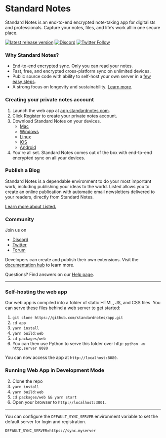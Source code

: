 # Standard Notes 

Standard Notes is an end-to-end encrypted note-taking app for digitalists and professionals. Capture your notes, files, and life’s work all in one secure place.

[![latest release version](https://img.shields.io/github/v/release/standardnotes/app)](https://github.com/standardnotes/app/releases)
[![Discord](https://img.shields.io/badge/discord-standardnotes-CC2B5E.svg?style=flat&logo=discord)](https://standardnotes.com/discord)
[![Twitter Follow](https://img.shields.io/badge/follow-%40standardnotes-blue.svg?style=flat&logo=twitter)](https://twitter.com/standardnotes)

### Why Standard Notes?

- End-to-end encrypted sync. Only you can read your notes.
- Fast, free, and encrypted cross-platform sync on unlimited devices.
- Public source code with ability to self-host your own server in a [few easy steps](https://standardnotes.com/help/self-hosting/getting-started).
- A strong focus on longevity and sustainability. [Learn more](https://standardnotes.com/longevity).

### Creating your private notes account

1. Launch the web app at [app.standardnotes.com](https://app.standardnotes.com).
2. Click Register to create your private notes account.
3. Download Standard Notes on your devices.
	- [Mac](https://standardnotes.com/download)
	- [Windows](https://standardnotes.com/download)
	- [Linux](https://standardnotes.com/download)
	- [iOS](https://standardnotes.com/download/https://itunes.apple.com/us/app/standard-notes/id1285392450?mt=8)
	- [Android](https://play.google.com/store/apps/details?id=com.standardnotes)
4. You're all set. Standard Notes comes out of the box with end-to-end encrypted sync on all your devices.

### Publish a Blog

Standard Notes is a dependable environment to do your most important work, including publishing your ideas to the world. Listed allows you to create an online publication with automatic email newsletters delivered to your readers, directly from Standard Notes.

[Learn more about Listed.](https://listed.to/)

### Community

Join us on

- [Discord](https://standardnotes.com/discord)
- [Twitter](https://twitter.com/StandardNotes)
- [Forum](https://standardnotes.com/forum)

Developers can create and publish their own extensions. Visit the [documentation hub](https://standardnotes.com/help/plugins/intro) to learn more.

Questions? Find answers on our [Help page](https://standardnotes.com/help).

---

### Self-hosting the web app

Our web app is compiled into a folder of static HTML, JS, and CSS files. You can serve these files behind a web server to get started:

1. `git clone https://github.com/standardnotes/app.git`
2. `cd app`
3. `yarn install`
4. `yarn build:web`
5. `cd packages/web`
6. You can then use Python to serve this folder over http: `python -m http.server 8080`

You can now access the app at `http://localhost:8080`.

### Running Web App in Development Mode

2. Clone the repo
3. `yarn install`
4. `yarn build:web`
5. `cd packages/web && yarn start`
6. Open your browser to `http://localhost:3001`.

---

You can configure the `DEFAULT_SYNC_SERVER` environment variable to set the default server for login and registration.

```
DEFAULT_SYNC_SERVER=https://sync.myserver
```
